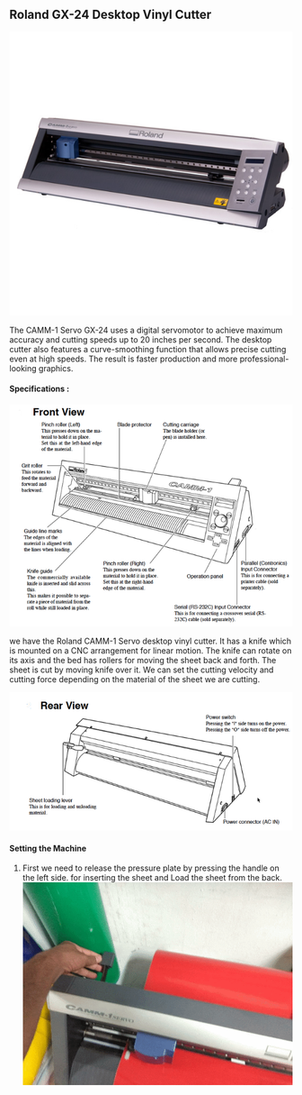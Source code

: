 ## Roland GX-24 Desktop Vinyl Cutter

![Roland](https://raw.githubusercontent.com/salmanfarisvp/fablab-docs/master/img/roland/main.jpg)

The CAMM-1 Servo GX-24 uses a digital servomotor to achieve maximum accuracy and cutting speeds up to 20 inches per second. The desktop cutter also features a curve-smoothing function that allows precise cutting even at high speeds. The result is faster production and more professional-looking graphics.

#### Specifications :

![Spec One](https://raw.githubusercontent.com/salmanfarisvp/fablab-docs/master/img/roland/spec1.png)

we have the Roland CAMM-1 Servo desktop vinyl cutter. It has a knife which is mounted on a CNC arrangement for linear motion. The knife can rotate on its axis and the bed has rollers for moving the sheet back and forth. The sheet is cut by moving knife over it. We can set the cutting velocity and cutting force depending on the material of the sheet we are cutting.

![Spec Two](https://raw.githubusercontent.com/salmanfarisvp/fablab-docs/master/img/roland/spec2.png)


#### Setting the Machine

1. First we need to release the pressure plate by pressing the handle on the left side. for inserting the sheet and Load the sheet from the back.
    ![Step One](https://raw.githubusercontent.com/salmanfarisvp/fablab-docs/master/img/roland/step1.gif)
